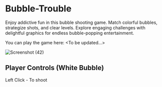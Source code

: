 # Bubble-Trouble
Enjoy addictive fun in this bubble shooting game. Match colorful bubbles, strategize shots, and clear levels. Explore engaging challenges with delightful graphics for endless bubble-popping entertainment.

You can play the game here: \<To be updated...\>

![Screenshot (42)](https://github.com/Soham-Jadhav/Bubble-Trouble/assets/98579549/4af356f1-61ae-44e2-a061-77376ba43f25)

## Player Controls (White Bubble)

Left Click - To shoot

